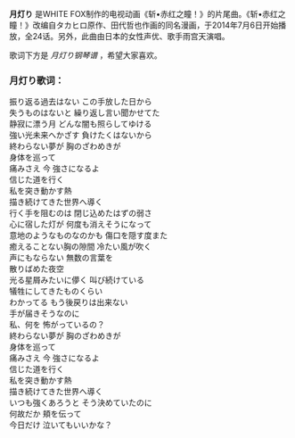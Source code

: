 

**月灯り** 是WHITE
FOX制作的电视动画《斩•赤红之瞳！》的片尾曲。《斩•赤红之瞳！》改编自タカヒロ原作、田代哲也作画的同名漫画，于2014年7月6日开始播放，全24话。另外，此曲由日本的女性声优、歌手雨宫天演唱。

  
歌词下方是 _月灯り钢琴谱_ ，希望大家喜欢。

### 月灯り歌词：

振り返る過去はない この手放した日から  
失うものはないと 繰り返し言い聞かせてた  
静寂に漂う月 どんな闇も照らしてゆける  
強い光未来へかざす 負けたくはないから  
終わらない夢が 胸のざわめきが  
身体を巡って  
痛みさえ 今 強さになるよ  
信じた道を行く  
私を突き動かす熱  
描き続けてきた世界へ導く  
行く手を阻むのは 閉じ込めたはずの弱さ  
心に宿した灯が 何度も消えそうになって  
意地のようなものなのかも 傷口を隠す度また  
癒えることない胸の隙間 冷たい風が吹く  
声にもならない 無数の言葉を  
散りばめた夜空  
光る星屑みたいに儚く 叫び続けている  
犠牲にしてきたものくらい  
わかってる もう後戻りは出来ない  
手が届きそうなのに  
私、何を 怖がっているの？  
終わらない夢が 胸のざわめきが  
身体を巡って  
痛みさえ 今 強さになるよ  
信じた道を行く  
私を突き動かす熱  
描き続けてきた世界へ導く  
いつも強くあろうと そう決めていたのに  
何故だか 頬を伝って  
今日だけ 泣いてもいいかな？

